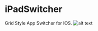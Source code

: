 # iPadSwitcher
Grid Style App Switcher for IOS.  ![alt text](https://github.com/dpkg9510/iPadSwitcher/blob/main/SS.PNG)
